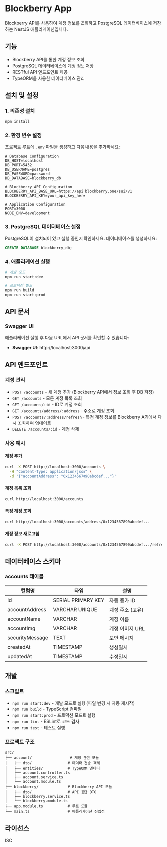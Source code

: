 # Blockberry App

Blockberry API를 사용하여 계정 정보를 조회하고 PostgreSQL 데이터베이스에 저장하는 NestJS 애플리케이션입니다.

## 기능

- Blockberry API를 통한 계정 정보 조회
- PostgreSQL 데이터베이스에 계정 정보 저장
- RESTful API 엔드포인트 제공
- TypeORM을 사용한 데이터베이스 관리

## 설치 및 설정

### 1. 의존성 설치

```bash
npm install
```

### 2. 환경 변수 설정

프로젝트 루트에 `.env` 파일을 생성하고 다음 내용을 추가하세요:

```env
# Database Configuration
DB_HOST=localhost
DB_PORT=5432
DB_USERNAME=postgres
DB_PASSWORD=password
DB_DATABASE=blockberry_db

# Blockberry API Configuration
BLOCKBERRY_API_BASE_URL=https://api.blockberry.one/sui/v1
BLOCKBERRY_API_KEY=your_api_key_here

# Application Configuration
PORT=3000
NODE_ENV=development
```

### 3. PostgreSQL 데이터베이스 설정

PostgreSQL이 설치되어 있고 실행 중인지 확인하세요. 데이터베이스를 생성하세요:

```sql
CREATE DATABASE blockberry_db;
```

### 4. 애플리케이션 실행

```bash
# 개발 모드
npm run start:dev

# 프로덕션 빌드
npm run build
npm run start:prod
```

## API 문서

### Swagger UI
애플리케이션 실행 후 다음 URL에서 API 문서를 확인할 수 있습니다:
- **Swagger UI**: http://localhost:3000/api

## API 엔드포인트

### 계정 관리

- `POST /accounts` - 새 계정 추가 (Blockberry API에서 정보 조회 후 DB 저장)
- `GET /accounts` - 모든 계정 목록 조회
- `GET /accounts/:id` - ID로 계정 조회
- `GET /accounts/address/:address` - 주소로 계정 조회
- `POST /accounts/:address/refresh` - 특정 계정 정보를 Blockberry API에서 다시 조회하여 업데이트
- `DELETE /accounts/:id` - 계정 삭제

### 사용 예시

#### 계정 추가
```bash
curl -X POST http://localhost:3000/accounts \
  -H "Content-Type: application/json" \
  -d '{"accountAddress": "0x1234567890abcdef..."}'
```

#### 계정 목록 조회
```bash
curl http://localhost:3000/accounts
```

#### 특정 계정 조회
```bash
curl http://localhost:3000/accounts/address/0x1234567890abcdef...
```

#### 계정 정보 새로고침
```bash
curl -X POST http://localhost:3000/accounts/0x1234567890abcdef.../refresh
```

## 데이터베이스 스키마

### accounts 테이블

| 컬럼명 | 타입 | 설명 |
|--------|------|------|
| id | SERIAL PRIMARY KEY | 자동 증가 ID |
| accountAddress | VARCHAR UNIQUE | 계정 주소 (고유) |
| accountName | VARCHAR | 계정 이름 |
| accountImg | VARCHAR | 계정 이미지 URL |
| securityMessage | TEXT | 보안 메시지 |
| createdAt | TIMESTAMP | 생성일시 |
| updatedAt | TIMESTAMP | 수정일시 |

## 개발

### 스크립트

- `npm run start:dev` - 개발 모드로 실행 (파일 변경 시 자동 재시작)
- `npm run build` - TypeScript 컴파일
- `npm run start:prod` - 프로덕션 모드로 실행
- `npm run lint` - ESLint로 코드 검사
- `npm run test` - 테스트 실행

### 프로젝트 구조

```
src/
├── account/                 # 계정 관련 모듈
│   ├── dto/                # 데이터 전송 객체
│   ├── entities/           # TypeORM 엔티티
│   ├── account.controller.ts
│   ├── account.service.ts
│   └── account.module.ts
├── blockberry/             # Blockberry API 모듈
│   ├── dto/                # API 응답 DTO
│   ├── blockberry.service.ts
│   └── blockberry.module.ts
├── app.module.ts           # 루트 모듈
└── main.ts                 # 애플리케이션 진입점
```

## 라이선스

ISC
